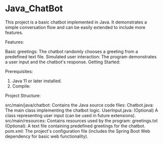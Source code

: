 # Java_ChatBot
This project is a basic chatbot implemented in Java. It demonstrates a simple conversation flow and can be easily extended to include more features.

Features:

Basic greetings: The chatbot randomly chooses a greeting from a predefined text file.
Simulated user interaction: The program demonstrates a user input and the chatbot's response.
Getting Started:

Prerequisites:
1. Java 11 or later installed.
2. Compile:

 Project Structure:

src/main/java/chatbot: Contains the Java source code files:
Chatbot.java: The main class implementing the chatbot logic.
UserInput.java: (Optional) A class representing user input (can be used in future extensions).
src/main/resources: Contains resources used by the program:
greetings.txt (Optional): A text file containing predefined greetings for the chatbot.
pom.xml: The project's configuration file (includes the Spring Boot Web dependency for basic web functionality).
